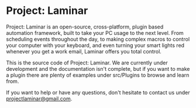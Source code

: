 # Project: Laminar

Project: Laminar is an open-source, cross-platform, plugin based automation framework, built to take your PC usage to the next level. From scheduling events throughout the day, to making complex macros to control your computer with your keyboard, and even turning your smart lights red whenever you get a work email, Laminar offers you total control.

This is the source code of Project: Laminar. We are currently under development and the documentation isn't complete, but if you want to make a plugin there are plenty of examples under src/Plugins to browse and learn from.

If you want to help or have any questions, don't hesitate to contact us under projectlaminar@gmail.com.

